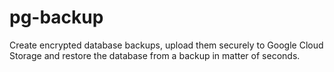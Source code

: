 # pg-backup
Create encrypted database backups, upload them securely to Google Cloud Storage and restore the database from a backup in matter of seconds.
